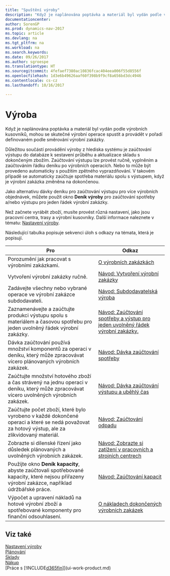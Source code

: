 ```yaml
---
title: "Spuštění výroby"
description: "Když je naplánována poptávka a materiál byl vydán podle výrobních kusovníků, mohou se skutečné výrobní operace spustit a provádět v pořadí definovaném podle směrování výrobní zakázky."
documentationcenter: 
author: SorenGP
ms.prod: dynamics-nav-2017
ms.topic: article
ms.devlang: na
ms.tgt_pltfrm: na
ms.workload: na
ms.search.keywords: 
ms.date: 09/26/2017
ms.author: sgroespe
ms.translationtype: HT
ms.sourcegitcommit: 4fefaef7380ac10836fcac404eea006f55d8556f
ms.openlocfilehash: 1d3e6b49626aaf60f398b9f9cf8a656bd3dc4946
ms.contentlocale: cs-cz
ms.lasthandoff: 10/16/2017

---
```

# <a name="manufacturing"></a>Výroba
Když je naplánována poptávka a materiál byl vydán podle výrobních kusovníků, mohou se skutečné výrobní operace spustit a provádět v pořadí definovaném podle směrování výrobní zakázky.  

Důležitou součástí provádění výroby z hlediska systému je zaúčtování výstupu do databáze k sestavení průběhu a aktualizace skladu s dokončeným zbožím. Zaúčtování výstupu lze provést ručně, vyplněním a zaúčtováním řádku deníku po výrobních operacích. Nebo to může být provedeno automaticky s použitím zpětného vyprazdňování. V takovém případě se automaticky zaúčtuje spotřeba materiálu spolu s výstupem, když je výrobní zakázka změněna na dokončenou.  

Jako alternativu dávky deníku pro zaúčtování výstupu pro více výrobních objednávek, můžete použít okno **Deník výroby** pro zaúčtování spotřeby a/nebo výstupu pro jeden řádek výrobní zakázky.

Než začnete vyrábět zboží, musíte provést různá nastavení, jako jsou pracovní centra, trasy a výrobní kusovníky. Další informace naleznete v tématu: [Nastavení výroby](production-configure-production-processes.md).

Následující tabulka popisuje sekvenci úloh s odkazy na témata, která je popisují.   

|**Pro**|**Odkaz**|  
|------------|-------------|  
|Porozumění jak pracovat s výrobními zakázkami.|[O výrobních zakázkách](production-about-production-orders.md)|
|Vytvoření výrobní zakázky ručně.|[Návod: Vytvoření výrobní zakázky](production-how-to-create-production-orders.md)|
|Zadávejte všechny nebo vybrané operace ve výrobní zakázce subdodavateli.|[Návod: Subdodavatelská výroba](production-how-to-subcontract-manufacturing.md)|
|Zaznamenávejte a zaúčtujte produkci výstupu spolu s materiálem a časovou spotřebu pro jeden uvolněný řádek výrobní zakázky.|[Návod: Zaúčtování spotřeby a výstup pro jeden uvolněný řádek výrobní zakázky.](production-how-to-register-consumption-and-output.md)|  
|Dávka zaúčtování používá množství komponentů za operaci v deníku, který může zpracovávat vícero plánovaných výrobních zakázek.|[Návod: Dávka zaúčtování spotřeby](production-how-to-post-consumption.md)|
|Zaúčtujte množství hotového zboží a čas strávený na jednu operaci v deníku, který může zpracovávat vícero uvolněných výrobních zakázek.|[Návod: Dávka zaúčtování výstupu a uběhlý čas](production-how-to-post-output-quantity.md)|  
|Zaúčtujte počet zboží, které bylo vyrobeno v každé dokončené operaci a které se nedá považovat za hotový výstup, ale za zlikvidovaný materiál.|[Návod: Zaúčtování odpadu](production-how-to-post-scrap.md)|
|Zobrazte si dílenské řízení jako důsledek plánovaných a uvolněných výrobních zakázek.|[Návod: Zobrazte si zatížení v pracovních a strojních centrech](production-how-to-view-the-load-on-work-centers.md)|      
|Použijte okno **Deník kapacity**, abyste zaúčtovali spotřebované kapacity, které nejsou přiřazeny výrobní zakázce, například údržbářské práce.|[Návod: Zaúčtování kapacit](production-how-to-post-capacities.md)|  
|Výpočet a upravení nákladů na hotové výrobní zboží a spotřebované komponenty pro finanční odsouhlasení.|[O nákladech dokončených výrobních zakázek](finance-about-finished-production-order-costs.md)|  

## <a name="see-also"></a>Viz také  
[Nastavení výroby](production-configure-production-processes.md)  
[Plánování](production-planning.md)      
[Sklady](inventory-manage-inventory.md)  
[Nákup](purchasing-manage-purchasing.md)  
[Práce s [!INCLUDE[d365fin](includes/d365fin_md.md)]](ui-work-product.md)

